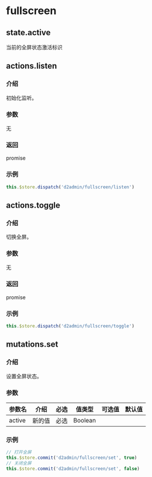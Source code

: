 # fullscreen

## state.active

当前的全屏状态激活标识

## actions.listen

### 介绍

初始化监听。

### 参数

无

### 返回

promise

### 示例

``` js
this.$store.dispatch('d2admin/fullscreen/listen')
```

## actions.toggle

### 介绍

切换全屏。

### 参数

无

### 返回

promise

### 示例

``` js
this.$store.dispatch('d2admin/fullscreen/toggle')
```

## mutations.set

### 介绍

设置全屏状态。

### 参数

| 参数名 | 介绍 | 必选 | 值类型 | 可选值 | 默认值 |
| --- | --- | --- | --- | --- | --- |
| active | 新的值 | 必选 | Boolean |  |  |

### 示例

``` js
// 打开全屏
this.$store.commit('d2admin/fullscreen/set', true)
// 关闭全屏
this.$store.commit('d2admin/fullscreen/set', false)
```